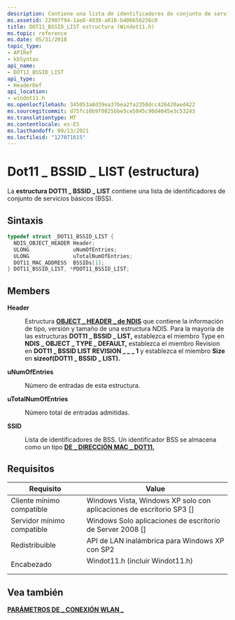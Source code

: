 ```yaml
---
description: Contiene una lista de identificadores de conjunto de servicios básicos (BSS).
ms.assetid: 22907f94-1ae8-4938-a816-b406656256c0
title: DOT11_BSSID_LIST estructura (Windot11.h)
ms.topic: reference
ms.date: 05/31/2018
topic_type:
- APIRef
- kbSyntax
api_name:
- DOT11_BSSID_LIST
api_type:
- HeaderDef
api_location:
- windot11.h
ms.openlocfilehash: 345053a8d39ea37bea2fa2350dcc426420aed422
ms.sourcegitcommit: d75fc10b9f0825bbe5ce5045c90d4045e3c53243
ms.translationtype: MT
ms.contentlocale: es-ES
ms.lasthandoff: 09/13/2021
ms.locfileid: "127071615"
---
```

# <a name="dot11_bssid_list-structure"></a>Dot11 \_ BSSID \_ LIST (estructura)

La **estructura DOT11 \_ BSSID \_ LIST** contiene una lista de identificadores de conjunto de servicios básicos (BSS).

## <a name="syntax"></a>Sintaxis


```C++
typedef struct _DOT11_BSSID_LIST {
  NDIS_OBJECT_HEADER Header;
  ULONG              uNumOfEntries;
  ULONG              uTotalNumOfEntries;
  DOT11_MAC_ADDRESS  BSSIDs[1];
} DOT11_BSSID_LIST, *PDOT11_BSSID_LIST;
```



## <a name="members"></a>Members

<dl> <dt>

**Header**
</dt> <dd>

Estructura [**OBJECT \_ HEADER \_ de NDIS**](ndis-object-header.md) que contiene la información de tipo, versión y tamaño de una estructura NDIS. Para la mayoría de las estructuras  **DOT11 \_ BSSID \_ LIST,** establezca  el miembro Type en **NDIS \_ OBJECT \_ TYPE \_ DEFAULT,** establezca el miembro Revision en **DOT11 \_ BSSID LIST REVISION \_ \_ \_ 1** y establezca el miembro **Size** en **sizeof(DOT11 \_ BSSID \_ LIST).**

</dd> <dt>

**uNumOfEntries**
</dt> <dd>

Número de entradas de esta estructura.

</dd> <dt>

**uTotalNumOfEntries**
</dt> <dd>

Número total de entradas admitidas.

</dd> <dt>

**SSID**
</dt> <dd>

Lista de identificadores de BSS. Un identificador BSS se almacena como un tipo [**DE \_ DIRECCIÓN MAC \_ DOT11.**](dot11-mac-address-type.md)

</dd> </dl>

## <a name="requirements"></a>Requisitos



| Requisito | Value |
|-------------------------------------|------------------------------------------------------------------------------------------------------------|
| Cliente mínimo compatible<br/> | Windows Vista, Windows XP solo con aplicaciones de escritorio SP3 \[\]<br/>                                        |
| Servidor mínimo compatible<br/> | Windows Solo aplicaciones de escritorio de Server 2008 \[\]<br/>                                                       |
| Redistribuible<br/>          | API de LAN inalámbrica para Windows XP con SP2<br/>                                                        |
| Encabezado<br/>                   | <dl> <dt>Windot11.h (incluir Windot11.h)</dt> </dl> |



## <a name="see-also"></a>Vea también

<dl> <dt>

[**PARÁMETROS DE \_ CONEXIÓN WLAN \_**](/windows/desktop/api/wlanapi/ns-wlanapi-wlan_connection_parameters)
</dt> </dl>

 

 




